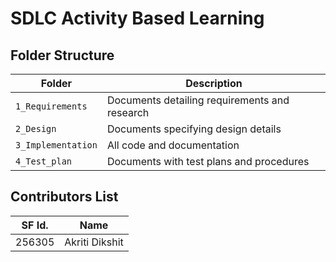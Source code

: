 # SDLC Activity Based Learning

## Folder Structure
Folder             | Description
-------------------| -----------------------------------------
`1_Requirements`   | Documents detailing requirements and research
`2_Design`         | Documents specifying design details
`3_Implementation` | All code and documentation
`4_Test_plan`      | Documents with test plans and procedures

## Contributors List

SF Id. |  Name   |  
-------|---------|
256305 | Akriti Dikshit  |      

